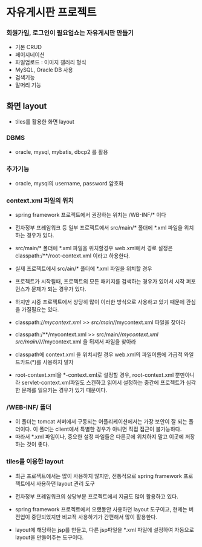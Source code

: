 # 자유게시판 프로젝트

### 회원가입, 로그인이 필요업쇼는 자유게시판 만들기
* 기본 CRUD
* 페이지네이션
* 파일업로드 : 이미지 갤러리 형식
* MySQL, Oracle DB 사용
* 검색기능
* 말머리 기능

## 화면 layout
* tiles를 활용한 화면 layout

### DBMS
* oracle, mysql, mybatis, dbcp2 를 활용

### 추가기능
* oracle, mysql의 username, password 암호화

### context.xml 파일의 위치
* spring framework 프로젝트에서 권장하는 위치는 /WB-INF/* 이다
* 전자정부 프레임워크 등 일부 프로젝트에서 src/main/* 폴더에 *.xml 파일을
위치하는 경우가 있다.
* src/main/* 폴더에 *.xml 파일을 위치할경우 web.xml에서 경로 설정은
classpath:/**/root-context.xml 이라고 하용한다.
* 실제 프로젝트에서 src/ain/* 폴더에 *.xml 파일을 위치할 경우
* 프로젝트가 시작될때, 프로젝트의 모든 패키지를 검색하는 경우가 있어서 시작
퍼포먼스가 문제가 되는 경우가 있다.
* 하지만 시중 프로젝트에서 상당히 많이 이러한 방식으로 사용하고 있기 때문에 
관심을 가질필요는 있다.

* classpath:/*/mycontext.xml >> src/main/*/mycontext.xml 파일을 찾아라
* classpath:/**/mycontext.xml >> src/main/*/mycontext.xml
src/main/*/*/*/mycontext.xml 을 뒤져서 파일을 찾아라

* classpath에 context.xml 을 위치시킬 경우 web.xml의 파일이름에 가급적 와일드카드(*)를
사용하지 말자
* root-context.xml을  *-context.xml로 설정할 경우, root-context.xml 뿐만아니라 servlet-context.xml파일도
스캔하고 읽어서 설정하는 중간에 프로젝트가 심각한 문제를 
일으키는 경우가 있기 때문이다.

### /WEB-INF/ 폴더
* 이 폴더는 tomcat 서버에서 구동되는 어플리케이션에서는 가장 보안이 잘 되는 폴더이다.
이 폴더는 client에서 특별한 경우가 아니면 직접 접근이 불가능하다.
* 따라서 *.xml 파일이나, 중요한 설정 파일들은 다른곳에 위치하지 말고 이곳에 저장하는 것이 좋다.

### tiles를 이용한 layout
* 최근 프로젝트에서는 많이 사용하지 않지만, 전통적으로 spring framework 프로젝트에서 
사용하던  layout 관리 도구
* 전자정부 프레임워크의 상당부분 프로젝트에서 지금도 많이 활용하고 있다.
* spring framework 프로젝트에서 오랬동안 사용하던 layout 도구이고, 현제는 버전업이
중단되었지만 비교적 사용하기가 간편해서 많이 활용한다.

* layout에 해당하는 jsp를 만들고, 다른 jsp파일을 *.xml 파일에 설정하여
자동으로 layout을 만들어주는 도구이다.

